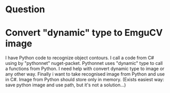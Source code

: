 # Question
# Convert "dynamic" type to EmguCV image
I have Python code to recognize object contours. I call a code from C# using by "pythonnet" nuget-packet. Pythonnet uses "dynamic" type to call a functions from Python. I need help with convert dynamic type to image or any other way. Finally i want to take recognised image from Python and use in C#. Image from Python should store only in memory. (Exists easiest way: save python image and use path, but it's not a solution...)

